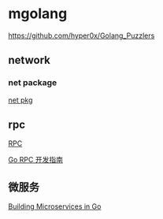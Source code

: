 # mgolang

<https://github.com/hyper0x/Golang_Puzzlers>

## network

### net package

[net pkg](./网络/net(pkg).md)

## rpc

[RPC](./RPC/RPC.md)

[Go RPC 开发指南](https://legacy.gitbook.com/book/smallnest/go-rpc-programming-guide/details)

## 微服务

[Building Microservices in Go](https://legacy.gitbook.com/book/smallnest/building-microservices-in-go/details)